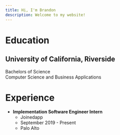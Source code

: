 ```yaml
---
title: Hi, I'm Brandon
description: Welcome to my website!
---
```

# Education


## **University of California, Riverside**  
Bachelors of Science  
Computer Science and Business Applications   

# Experience

- **Implementation Software Engineer Intern**  
  - Joinedapp  
  - September 2019 - Present  
  - Palo Alto

